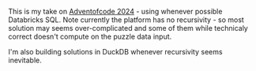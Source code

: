 This is my take on [Adventofcode 2024](https://adventofcode.com/2024) - using whenever possible Databricks SQL.
Note currently the platform has no recursivity - so most solution may seems over-complicated and some of them while technicaly correct doesn't compute on the puzzle data input.

I'm also building solutions in DuckDB whenever recursivity seems inevitable.

